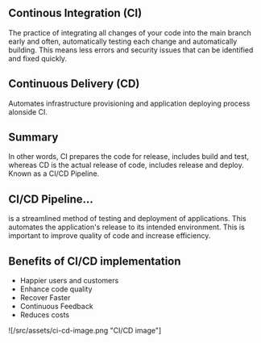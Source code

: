 ## Continous Integration (CI)
The practice of integrating all changes of your code into the main branch early and often, automatically testing each change and automatically building. 
    This means less errors and security issues that can be identified and fixed quickly.

## Continuous Delivery (CD)
Automates infrastructure provisioning and application deploying process alonside CI.

## Summary
In other words, CI prepares the code for release, includes build and test, whereas CD is the actual release of code, includes release and deploy. Known as a CI/CD Pipeline. 
    
## CI/CD Pipeline...
is a streamlined method of testing and deployment of applications. This automates the application's release to its intended environment. This is important to improve quality of code and increase efficiency. 

## Benefits of CI/CD implementation
-  Happier users and customers 
-  Enhance code quality   
-  Recover Faster  
-  Continuous Feedback 
-  Reduces costs

![/src/assets/ci-cd-image.png "CI/CD image"]
